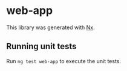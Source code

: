 # web-app

This library was generated with [Nx](https://nx.dev).

## Running unit tests

Run `ng test web-app` to execute the unit tests.
